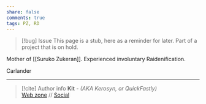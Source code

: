 ```yaml
---
share: false
comments: true
tags: PZ, RD
---
```

> [!bug] Issue
> This page is a stub, here as a reminder for later. Part of a project that is on hold.

Mother of [[Suruko Zukeran]]. Experienced involuntary Raidenification.

Carlander

-----
> [!cite] Author info
> **Kit** - *(AKA Kerosyn, or QuickFastly)*\
> [Web zone](https://kerosyn.link) // [Social](https://m.tripulse.link/@kit)
